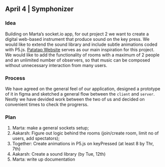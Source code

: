 ## April 4 | Symphonizer

### Idea
Building on Marta’s socket.io app, for out project 2 we want to create a digital web-based instrument that produce sound on the key press. We would like to extend the sound library and include subtle animations coded with P5.js. [Patatap Website](https://patatap.com) serves as our main inspiration for this project. We would like to add the functionality of rooms with a maximum of 2 people and an unlimited number of observers, so that music can be composed without unnecessary interaction from many users.

### Process
We have agreed on the general feel of our application, designed a prototype of it in figma and sketched a general flow between the `client` and `server`. Nextly we have devided work between the two of us and decided on convenient times to check the progrerss.

### Plan
1. Marta: make a general sockets setup;
3. Aakarsh: Figure out logic behind the rooms (join/create room, limit no of users, add spectators);
4. Together: Create animations in P5.js on keyPressed (at least 8 by Thr, 7th)
5. Aakarsh: Create a sound library (by Tue, 12th)
6. Marta: write up documentation
